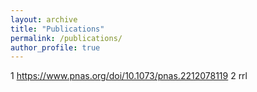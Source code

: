 ```yaml
---
layout: archive
title: "Publications"
permalink: /publications/
author_profile: true
---
```


1 https://www.pnas.org/doi/10.1073/pnas.2212078119
2 rrl

